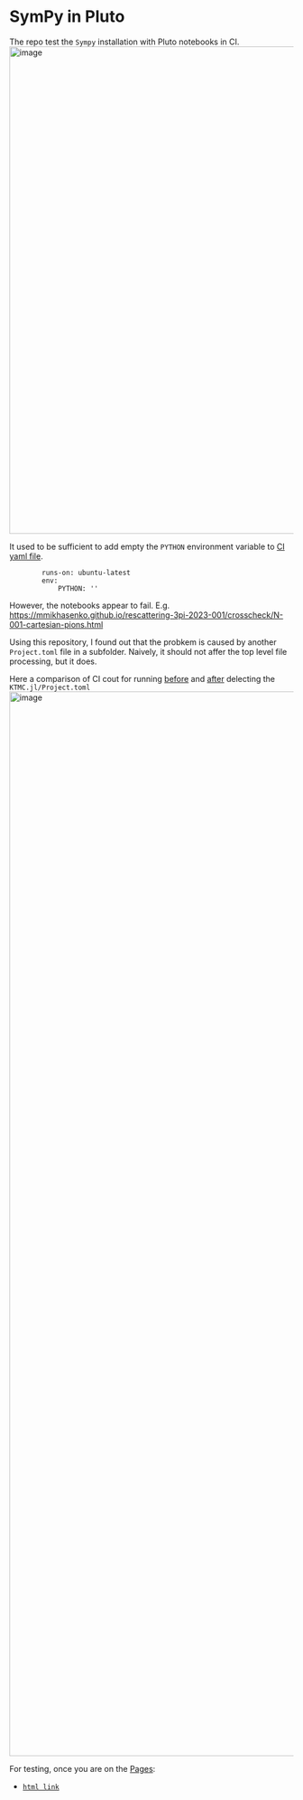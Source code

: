 # SymPy in Pluto

The repo test the `Sympy` installation with Pluto notebooks in CI.
<img width="862" alt="image" src="https://github.com/mmikhasenko/test-sympy-in-ci/assets/22725744/98e859d6-f291-45a6-887f-9196db8e21a9">

It used to be sufficient to add empty the `PYTHON` environment variable to [CI yaml file](.github/pages.yaml). 
```
        runs-on: ubuntu-latest
        env:
            PYTHON: ''
```

However, the notebooks appear to fail.
E.g. https://mmikhasenko.github.io/rescattering-3pi-2023-001/crosscheck/N-001-cartesian-pions.html

Using this repository, I found out that the probkem is caused by another `Project.toml` file in a subfolder.
Naively, it should not affer the top level file processing, but it does.

Here a comparison of CI cout for running [before](https://github.com/mmikhasenko/test-sympy-in-ci/actions/runs/5749591291/job/15584695559) and [after](https://github.com/mmikhasenko/test-sympy-in-ci/actions/runs/5749764081/job/15585199420) delecting the `KTMC.jl/Project.toml`
<img width="1883" alt="image" src="https://github.com/mmikhasenko/test-sympy-in-ci/assets/22725744/d6c7b7d2-7b44-4cdc-96a2-a67fc40d45c8">


For testing, once you are on the [Pages](https://mmikhasenko.github.io/test-sympy-in-ci/):

- [`html link`](N-001-cartesian-pions.html)
